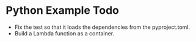 # Python Example Todo
* Fix the test so that it loads the dependencies from the pyproject.toml.
* Build a Lambda function as a container.
